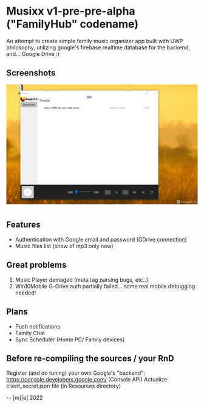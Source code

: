 # Musixx v1-pre-pre-alpha ("FamilyHub" codename)

An attempt to create simple family music organizer app built with UWP philosophy, 
utilizing google's firebase realtime database for the backend, and... Google Drive :)


## Screenshots
![Shot 1](Images/Musixx1.png)


## Features
* Authentication with Google email and password (GDrive connection)
* Music files list (show of mp3 only now)

## Great problems
1. Music Player demaged (meta tag parsing bugs, etc..)
2. Win10Mobile G-Grive auth partially failed... some real mobile debugging needed!

## Plans
* Push notifications
* Family Chat
* Sync Scheduler (Home PC/ Family devices)

## Before re-compiling the sources / your RnD

Register (and do tuning) your own Google's "backend": https://console.developers.google.com/ (Console API)
Actualize client_secret.json file (in Resources directory)

-- [m][e] 2022

